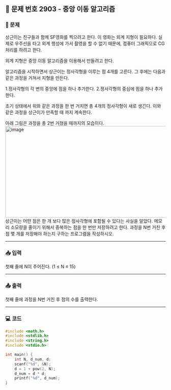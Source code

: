 ## 📝 문제 번호 2903 - 중앙 이동 알고리즘 

### 📌 문제
상근이는 친구들과 함께 SF영화를 찍으려고 한다. 이 영화는 외계 지형이 필요하다. 실제로 우주선을 타고 외계 행성에 가서 촬영을 할 수 없기 때문에, 컴퓨터 그래픽으로 CG처리를 하려고 한다.

외계 지형은 중앙 이동 알고리즘을 이용해서 만들려고 한다.

알고리즘을 시작하면서 상근이는 정사각형을 이루는 점 4개를 고른다. 그 후에는 다음과 같은 과정을 거쳐서 지형을 만든다.

  1.정사각형의 각 변의 중앙에 점을 하나 추가한다.
  2.정사각형의 중심에 점을 하나 추가한다.

초기 상태에서 위와 같은 과정을 한 번 거치면 총 4개의 정사각형이 새로 생긴다. 이와 같은 과정을 상근이가 만족할 때 까지 계속한다.

아래 그림은 과정을 총 2번 거쳤을 때까지의 모습이다.  
<img width="737" height="287" alt="image" src="https://github.com/user-attachments/assets/47262cf7-bf5d-4792-bb23-0b5cce53527d" />  
상근이는 어떤 점은 한 개 보다 많은 정사각형에 포함될 수 있다는 사실을 알았다. 메모리 소모량을 줄이기 위해서 중복하는 점을 한 번만 저장하려고 한다. 과정을 N번 거친 후 점 몇 개를 저장해야 하는지 구하는 프로그램을 작성하시오.

---

### 📥 입력
첫째 줄에 N이 주어진다. (1 ≤ N ≤ 15)

---

### 📤 출력
첫째 줄에 과정을 N번 거친 후 점의 수를 출력한다.

---

### 💻 코드
```c
#include <math.h>
#include <stdlib.h>
#include <string.h>
#include <stdio.h>

int main() {
	int N, d_num, d;
	scanf("%d", &N);
	d = 1 + pow(2, N);
	d_num = d * d;
	printf("%d", d_num);
}
```
